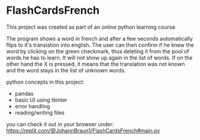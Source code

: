# FlashCardsFrench

This project was created as part of an online python learning course.

The program shows a word in french and after a few seconds automatically flips to it's translation into english. 
The user can then confirm if he knew the word by clicking on the green checkmark, thus deleting it from the pool of words he has to learn. It will not show up again in the list of words.
If on the other hand the X is pressed, it means that the translation was not known and the word stays in the list of unknown words.

python concepts in this project: 
- pandas 
- basic UI using tkinter 
- error handling
- reading/writing files

you can check it out in your browser under: https://replit.com/@JohannBraun1/FlashCardsFrench#main.py
